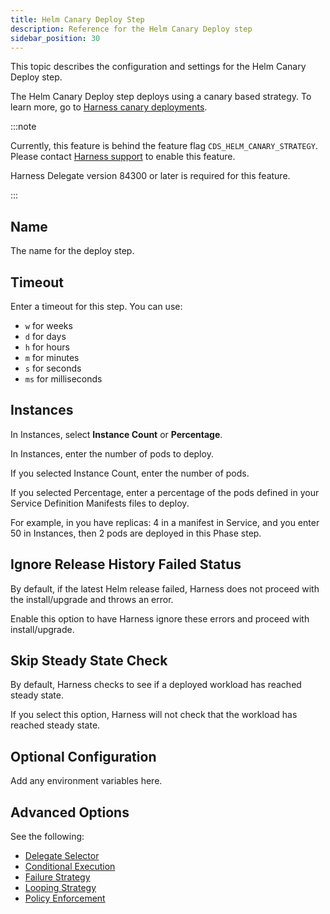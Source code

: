 ```yaml
---
title: Helm Canary Deploy Step
description: Reference for the Helm Canary Deploy step
sidebar_position: 30
---
```


This topic describes the configuration and settings for the Helm Canary Deploy step.

The Helm Canary Deploy step deploys using a canary based strategy. To learn more, go to [Harness canary deployments](/docs/continuous-delivery/deploy-srv-diff-platforms/kubernetes/kubernetes-executions/create-a-kubernetes-canary-deployment/#harness-canary-deployments).

:::note

Currently, this feature is behind the feature flag `CDS_HELM_CANARY_STRATEGY`. Please contact [Harness support](mailto:support@harness.io) to enable this feature.

Harness Delegate version 84300 or later is required for this feature.

:::

## Name

The name for the deploy step.

## Timeout

Enter a timeout for this step. You can use: 
- `w` for weeks
- `d` for days
- `h` for hours
- `m` for minutes
- `s` for seconds
- `ms` for milliseconds

## Instances

In Instances, select **Instance Count** or **Percentage**.

In Instances, enter the number of pods to deploy.

If you selected Instance Count, enter the number of pods.

If you selected Percentage, enter a percentage of the pods defined in your Service Definition Manifests files to deploy.

For example, in you have replicas: 4 in a manifest in Service, and you enter 50 in Instances, then 2 pods are deployed in this Phase step.

## Ignore Release History Failed Status

By default, if the latest Helm release failed, Harness does not proceed with the install/upgrade and throws an error.

Enable this option to have Harness ignore these errors and proceed with install/upgrade.

## Skip Steady State Check

By default, Harness checks to see if a deployed workload has reached steady state.

If you select this option, Harness will not check that the workload has reached steady state.

## Optional Configuration

Add any environment variables here.

## Advanced Options

See the following:

* [Delegate Selector](/docs/platform/delegates/manage-delegates/select-delegates-with-selectors)
* [Conditional Execution](/docs/platform/pipelines/step-skip-condition-settings)
* [Failure Strategy](/docs/platform/pipelines/failure-handling/define-a-failure-strategy-on-stages-and-steps)
* [Looping Strategy](/docs/platform/pipelines/looping-strategies/looping-strategies-matrix-repeat-and-parallelism)
* [Policy Enforcement](/docs/platform/governance/policy-as-code/harness-governance-overview)



